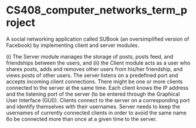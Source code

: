 # CS408_computer_networks_term_project
A social networking application called SUBook (an oversimplified version of Facebook) by implementing client and server modules. 

(i) The Server module manages the storage of posts, posts feed, and friendships between the users, and (ii) the Client module acts as a user who shares posts, adds and removes other users from his/her friendship, and views posts of other users.
The server listens on a predefined port and accepts incoming client connections. There might be one or more clients connected to the server at the same time. Each client knows the IP address and the listening port of the server (to be entered through the Graphical User Interface (GUI)). 
Clients connect to the server on a corresponding port and identify themselves with their usernames. 
Server needs to keep the usernames of currently connected clients in order to avoid the same name 6o be connected more than once at a given time to the server.
